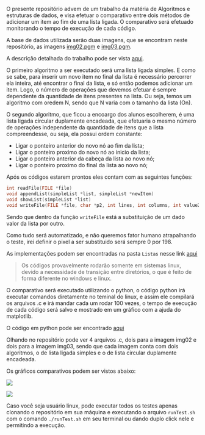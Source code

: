 O presente repositório advem de um trabalho da matéria de Algoritmos e estruturas de dados, e visa efetuar o comparativo entre dois métodos de adicionar um item ao fim de uma lista ligada. O comparativo será efetuado monitorando o tempo de execução de cada código.

A base de dados utilizada serão duas imagens, que se encontram neste repositório, as imagens [img02.pgm](https://raw.githubusercontent.com/LucasFDutra/linked-list-C/master/Imagens/Originais/img02.pgm) e [img03.pgm](https://raw.githubusercontent.com/LucasFDutra/linked-list-C/master/Imagens/Originais/img03.pgm).

A descrição detalhada do trabalho pode ser vista [aqui](https://github.com/LucasFDutra/linked-list-C/blob/master/Lab.%20005.pdf).

O primeiro algoritmo a ser executado será uma lista ligada simples. E como se sabe, para inserir um novo item no final da lista é necessário percorrer ela inteira, até encontrar o final da lista, e só então podemos adicionar um item. Logo, o número de operações que devemos efetuar é sempre dependente da quantidade de itens presentes na lista. Ou seja, temos um algoritmo com oredem N, sendo que N varia com o tamanho da lista (On).

O segundo algoritmo, que ficou a encoargo dos alunos escolherem, é uma lista ligada circular duplamente encadeada, que efetuaria o mesmo número de operações independente da quantidade de itens que a lista compreendesse, ou seja, ela possui ordem constante:

- Ligar o ponteiro anterior do novo nó ao fim da lista;
- Ligar o ponteiro proximo do novo nó ao inicio da lista;
- Ligar o ponteiro anterior da cabeça da lista ao novo nó;
- Ligar o ponteiro proximo do final da lista ao novo nó;

Após os códigos estarem prontos eles contam com as seguintes funções:

```C
int readFile(FILE *file)
void appendList(simpleList *list, simpleList *newItem)
void showList(simpleList *list)
void writeFile(FILE *file, char *p2, int lines, int columns, int value255, simpleList *list, int originalColor, int newColor)
```

Sendo que dentro da função `writeFile` está a substituição de um dado valor da lista por outro.

Como tudo será automatizado, e não queremos fator humano atrapalhando o teste, irei definir o pixel a ser substituido será sempre 0 por 198.

As implementações podem ser encontradas na pasta `Listas` nesse link [aqui](https://github.com/LucasFDutra/linked-list-C/tree/master/Listas)

> Os códigos provavelmente rodarão somente em sistemas linux, devido a necessidade de transição entre diretórios, o que é feito de forma diferente no windows e linux.

O comparativo será executado utilizando o python, o código python irá executar comandos diretamente no teminal do linux, e assim ele compilará os arquivos .c e irá mandar cada um rodar 100 vezes, o tempo de execução de cada código será salvo e mostrado em um gráfico com a ajuda do matplotlib.

O código em python pode ser encontrado [aqui](https://github.com/LucasFDutra/linked-list-C/tree/master/Grafics)

Olhando no repositório pode ver 4 arquivos .c, dois para a imagem img02 e dois para a imagem img03, sendo que cada imagem conta com dois algoritmos, o de lista ligada simples e o de lista circular duplamente encadeada.

Os gráficos comparativos podem ser vistos abaixo:

![](https://github.com/LucasFDutra/linked-list-C/blob/master/Graphics/grafico%20img002.png?raw=true)

![](https://github.com/LucasFDutra/linked-list-C/blob/master/Graphics/grafico%20img003.png?raw=true)

Caso você seja usuário linux, pode executar todos os testes apenas clonando o repositório em sua máquina e executando o arquivo `runTest.sh` com o comando `./runTest.sh` em seu terminal ou dando duplo click nele e permitindo a execução.
